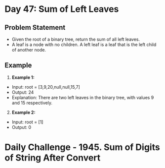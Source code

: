# Day 47: Sum of Left Leaves

## Problem Statement

- Given the root of a binary tree, return the sum of all left leaves.
- A leaf is a node with no children. A left leaf is a leaf that is the left child of another node.

## Example

1. **Example 1:**

- Input: root = [3,9,20,null,null,15,7]
- Output: 24
- Explanation: There are two left leaves in the binary tree, with values 9 and 15 respectively.

2. **Example 2:**

- Input: root = [1]
- Output: 0

# Daily Challenge - 1945. Sum of Digits of String After Convert
